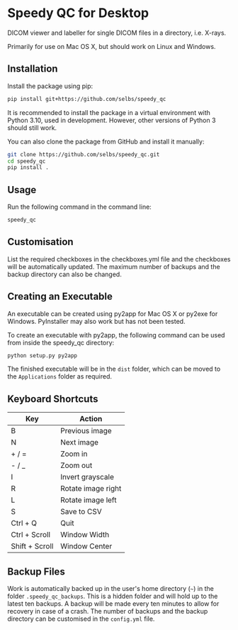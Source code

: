 Speedy QC for Desktop
=====================

DICOM viewer and labeller for single DICOM files in a directory, i.e. X-rays.

Primarily for use on Mac OS X, but should work on Linux and Windows.

Installation
------------

Install the package using pip:

```bash
pip install git+https://github.com/selbs/speedy_qc
```

It is recommended to install the package in a virtual environment with Python 3.10, used in development.
However, other versions of Python 3 should still work.

You can also clone the package from GitHub and install it manually:

```bash
git clone https://github.com/selbs/speedy_qc.git
cd speedy_qc
pip install .
```

Usage
-----

Run the following command in the command line:

```bash
speedy_qc
```

Customisation
-------------

List the required checkboxes in the checkboxes.yml file and the checkboxes will be automatically updated. 
The maximum number of backups and the backup directory can also be changed.

Creating an Executable
----------------------

An executable can be created using py2app for Mac OS X or py2exe for Windows. PyInstaller may also work but
has not been tested.

To create an executable with py2app, the following command can be used from inside the speedy_qc directory:

```bash
python setup.py py2app
```

The finished executable will be in the `dist` folder, which can be moved to the `Applications` folder as required.


Keyboard Shortcuts
------------------

| Key            | Action             |
|----------------|--------------------|
| B              | Previous image     |
| N              | Next image         |
| + / =          | Zoom in            |
| - / _          | Zoom out           |
| I              | Invert grayscale   |
| R              | Rotate image right |
| L              | Rotate image left  |
| S              | Save to CSV        |
| Ctrl + Q       | Quit               |
| Ctrl + Scroll  | Window Width       |
| Shift + Scroll | Window Center      |

Backup Files
------------

Work is automatically backed up in the user's home directory (`~`) in the folder `.speedy_qc_backups`.
This is a hidden folder and will hold up to the latest ten backups. A backup will be made every ten minutes to
allow for recovery in case of a crash. The number of backups and the backup directory can be customised
in the `config.yml` file.
